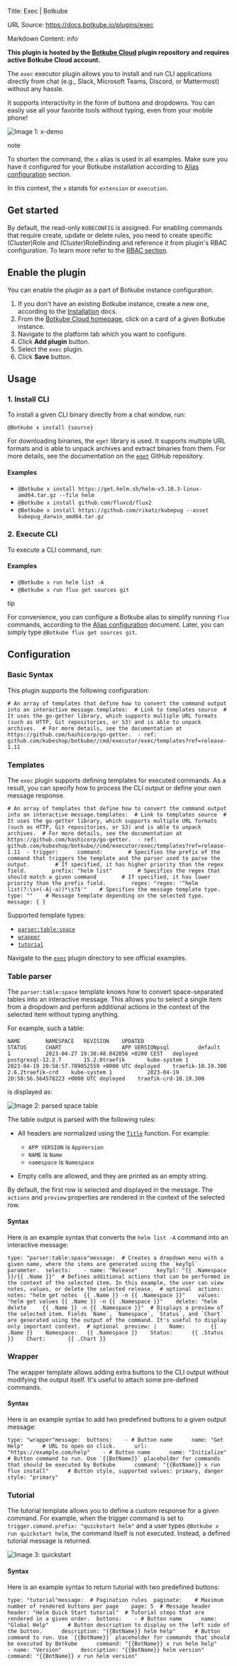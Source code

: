 Title: Exec | Botkube

URL Source: https://docs.botkube.io/plugins/exec

Markdown Content:
info

**This plugin is hosted by the [Botkube Cloud](https://app.botkube.io/) plugin repository and requires active Botkube Cloud account.**

The `exec` executor plugin allows you to install and run CLI applications directly from chat (e.g., Slack, Microsoft Teams, Discord, or Mattermost) without any hassle.

It supports interactivity in the form of buttons and dropdowns. You can easily use all your favorite tools without typing, even from your mobile phone!

![Image 1: x-demo](https://docs.botkube.io/assets/images/demo-x-4688ed782a472e4effe166a85a55ec92.gif)

note

To shorten the command, the `x` alias is used in all examples. Make sure you have it configured for your Botkube installation according to [Alias configuration](https://docs.botkube.io/features/executing-commands#command-aliases) section.

In this context, the `x` stands for `extension` or `execution`.

Get started[​](#get-started "Direct link to Get started")
---------------------------------------------------------

By default, the read-only `KUBECONFIG` is assigned. For enabling commands that require create, update or delete rules, you need to create specific (Cluster)Role and (Cluster)RoleBinding and reference it from plugin's RBAC configuration. To learn more refer to the [RBAC section](https://docs.botkube.io/features/rbac).

Enable the plugin[​](#enable-the-plugin "Direct link to Enable the plugin")
---------------------------------------------------------------------------

You can enable the plugin as a part of Botkube instance configuration.

1.  If you don't have an existing Botkube instance, create a new one, according to the [Installation](https://docs.botkube.io/) docs.
2.  From the [Botkube Cloud homepage](https://app.botkube.io/), click on a card of a given Botkube instance.
3.  Navigate to the platform tab which you want to configure.
4.  Click **Add plugin** button.
5.  Select the `exec` plugin.
6.  Click **Save** button.

Usage[​](#usage "Direct link to Usage")
---------------------------------------

### 1\. Install CLI[​](#1-install-cli "Direct link to 1. Install CLI")

To install a given CLI binary directly from a chat window, run:

```
@Botkube x install {source}
```

For downloading binaries, the `eget` library is used. It supports multiple URL formats and is able to unpack archives and extract binaries from them. For more details, see the documentation on the [`eget`](https://github.com/zyedidia/eget) GitHub repository.

#### Examples[​](#examples "Direct link to Examples")

*   `@Botkube x install https://get.helm.sh/helm-v3.10.3-linux-amd64.tar.gz --file helm`
*   `@Botkube x install github.com/fluxcd/flux2`
*   `@Botkube x install https://github.com/rikatz/kubepug --asset kubepug_darwin_amd64.tar.gz`

### 2\. Execute CLI[​](#2-execute-cli "Direct link to 2. Execute CLI")

To execute a CLI command, run:

#### Examples[​](#examples-1 "Direct link to Examples")

*   `@Botkube x run helm list -A`
*   `@Botkube x run flux get sources git`

tip

For convenience, you can configure a Botkube alias to simplify running `flux` commands, according to the [Alias configuration](https://docs.botkube.io/features/executing-commands#command-aliases) document. Later, you can simply type `@Botkube flux get sources git`.

Configuration[​](#configuration "Direct link to Configuration")
---------------------------------------------------------------

### Basic Syntax[​](#basic-syntax "Direct link to Basic Syntax")

This plugin supports the following configuration:

```
# An array of templates that define how to convert the command output into an interactive message.templates:  # Link to templates source  # It uses the go-getter library, which supports multiple URL formats (such as HTTP, Git repositories, or S3) and is able to unpack archives.  # For more details, see the documentation at https://github.com/hashicorp/go-getter.  - ref: github.com/kubeshop/botkube//cmd/executor/exec/templates?ref=release-1.11
```

### Templates[​](#templates "Direct link to Templates")

The `exec` plugin supports defining templates for executed commands. As a result, you can specify how to process the CLI output or define your own message response.

```
# An array of templates that define how to convert the command output into an interactive message.templates:  # Link to templates source  # It uses the go-getter library, which supports multiple URL formats (such as HTTP, Git repositories, or S3) and is able to unpack archives.  # For more details, see the documentation at https://github.com/hashicorp/go-getter.  - ref: github.com/kubeshop/botkube//cmd/executor/exec/templates?ref=release-1.11  - trigger:      command:        # Specifies the prefix of the command that triggers the template and the parser used to parse the output.        # If specified, it has higher priority than the regex field.        prefix: "helm list"        # Specifies the regex that should match a given command        # If specified, it has lower priority than the prefix field.        regex: "regex: '^helm list(?:\s+(-A|-a))*\s?$'"    # Specifies the message template type.    type: ""    # Message template depending on the selected type.    message: { }
```

Supported template types:

*   [`parser:table:space`](#table-parser)
*   [`wrapper`](#wrapper)
*   [`tutorial`](#tutorial)

Navigate to the [`exec`](https://github.com/kubeshop/botkube/tree/main/cmd/executor/x/templates) plugin directory to see official examples.

### Table parser[​](#table-parser "Direct link to Table parser")

The `parser:table:space` template knows how to convert space-separated tables into an interactive message. This allows you to select a single item from a dropdown and perform additional actions in the context of the selected item without typing anything.

For example, such a table:

```
NAME       	NAMESPACE  	REVISION	UPDATED                                	STATUS  	CHART                	APP VERSIONpsql       	default    	1       	2023-04-27 19:30:48.042056 +0200 CEST  	deployed	postgresql-12.2.7    	15.2.0traefik    	kube-system	1       	2023-04-19 20:58:57.709052559 +0000 UTC	deployed	traefik-10.19.300    	2.6.2traefik-crd	kube-system	1       	2023-04-19 20:58:56.564578223 +0000 UTC	deployed	traefik-crd-10.19.300
```

is displayed as:

![Image 2: parsed space table](https://docs.botkube.io/assets/images/parsed-space-table-06a88b31df0278fe1d0add0a533cad39.png)

The table output is parsed with the following rules:

*   All headers are normalized using the [`Title`](https://pkg.go.dev/golang.org/x/text/cases#Title) function. For example:
    
    *   `APP VERSION` is `AppVersion`
    *   `NAME` is `Name`
    *   `namespace` is `Namespace`
*   Empty cells are allowed, and they are printed as an empty string.
    

By default, the first row is selected and displayed in the message. The `actions` and `preview` properties are rendered in the context of the selected row.

#### Syntax[​](#syntax "Direct link to Syntax")

Here is an example syntax that converts the `helm list -A` command into an interactive message:

```
type: "parser:table:space"message:  # Creates a dropdown menu with a given name, where the items are generated using the `keyTpl` parameter.  selects:    - name: "Release"      keyTpl: "{{ .Namespace }}/{{ .Name }}"  # Defines additional actions that can be performed in the context of the selected item. In this example, the user can view notes, values, or delete the selected release.  # optional  actions:    notes: "helm get notes  {{ .Name }} -n {{ .Namespace }}"    values: "helm get values {{ .Name }} -n {{ .Namespace }}"    delete: "helm delete     {{ .Name }} -n {{ .Namespace }}"  # Displays a preview of the selected item. Fields `Name`, `Namespace`, `Status`, and `Chart` are generated using the output of the command. It's useful to display only important context.  # optional  preview: |    Name:        {{ .Name }}    Namespace:   {{ .Namespace }}    Status:      {{ .Status }}    Chart:       {{ .Chart }}
```

### Wrapper[​](#wrapper "Direct link to Wrapper")

The wrapper template allows adding extra buttons to the CLI output without modifying the output itself. It's useful to attach some pre-defined commands.

#### Syntax[​](#syntax-1 "Direct link to Syntax")

Here is an example syntax to add two predefined buttons to a given output message:

```
type: "wrapper"message:  buttons:    - # Button name      name: "Get Help"      # URL to open on click.      url: "https://example.com/help"    - # Button name      name: "Initialize"      # Button command to run. Use `{{BotName}}` placeholder for commands that should be executed by Botkube      command: "{{BotName}} x run flux install"      # Button style, supported values: primary, danger      style: "primary"
```

### Tutorial[​](#tutorial "Direct link to Tutorial")

The tutorial template allows you to define a custom response for a given command. For example, when the trigger command is set to `trigger.comand.prefix: "quickstart helm"` and a user types `@Botkube x run quickstart helm`, the command itself is not executed. Instead, a defined tutorial message is returned.

![Image 3: quickstart](https://docs.botkube.io/assets/images/x-quickstart-86393ed0336f9822d31c6ad970d586ce.png)

#### Syntax[​](#syntax-2 "Direct link to Syntax")

Here is an example syntax to return tutorial with two predefined buttons:

```
type: "tutorial"message:  # Pagination rules  paginate:    # Maximum number of rendered buttons per page    page: 5  # Message header  header: "Helm Quick Start tutorial"  # Tutorial steps that are rendered in a given order.  buttons:    - # Button name      name: "Global Help"      # Button description to display on the left side of the button.      description: "{{BotName}} helm help"      # Button command to run. Use `{{BotName}}` placeholder for commands that should be executed by Botkube      command: "{{BotName}} x run helm help"    - name: "Version"      description: "{{BotName}} helm version"      command: "{{BotName}} x run helm version"
```
